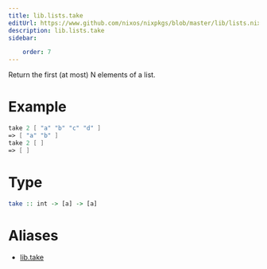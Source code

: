 ```yaml
---
title: lib.lists.take
editUrl: https://www.github.com/nixos/nixpkgs/blob/master/lib/lists.nix#L842C5
description: lib.lists.take
sidebar:

    order: 7
---
```


Return the first (at most) N elements of a list.

# Example

```nix
take 2 [ "a" "b" "c" "d" ]
=> [ "a" "b" ]
take 2 [ ]
=> [ ]
```

# Type

```haskell
take :: int -> [a] -> [a]
```


# Aliases

- [lib.take](/reference/libtake)


